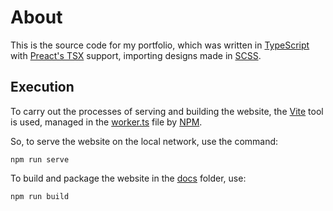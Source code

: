 # About

This is the source code for my portfolio, which was written in [TypeScript](https://www.typescriptlang.org) with [Preact's TSX](https://preactjs.com/guide/v10/typescript) support, importing designs made in [SCSS](https://sass-lang.com).

## Execution

To carry out the processes of serving and building the website, the [Vite](https://vitejs.dev) tool is used, managed in the [worker.ts](./worker.ts) file by [NPM](https://www.npmjs.com).

So, to serve the website on the local network, use the command:

```
npm run serve
```

To build and package the website in the [docs](./docs) folder, use:

```
npm run build
```